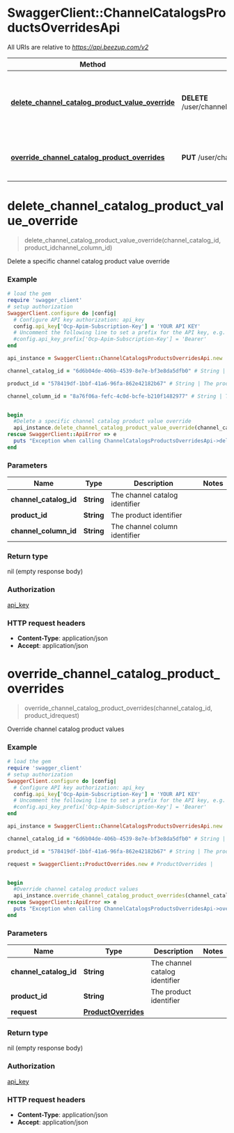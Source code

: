 # SwaggerClient::ChannelCatalogsProductsOverridesApi

All URIs are relative to *https://api.beezup.com/v2*

Method | HTTP request | Description
------------- | ------------- | -------------
[**delete_channel_catalog_product_value_override**](ChannelCatalogsProductsOverridesApi.md#delete_channel_catalog_product_value_override) | **DELETE** /user/channelCatalogs/{channelCatalogId}/products/{productId}/overrides/{channelColumnId} | Delete a specific channel catalog product value override
[**override_channel_catalog_product_overrides**](ChannelCatalogsProductsOverridesApi.md#override_channel_catalog_product_overrides) | **PUT** /user/channelCatalogs/{channelCatalogId}/products/{productId}/overrides | Override channel catalog product values


# **delete_channel_catalog_product_value_override**
> delete_channel_catalog_product_value_override(channel_catalog_id, product_idchannel_column_id)

Delete a specific channel catalog product value override

### Example
```ruby
# load the gem
require 'swagger_client'
# setup authorization
SwaggerClient.configure do |config|
  # Configure API key authorization: api_key
  config.api_key['Ocp-Apim-Subscription-Key'] = 'YOUR API KEY'
  # Uncomment the following line to set a prefix for the API key, e.g. 'Bearer' (defaults to nil)
  #config.api_key_prefix['Ocp-Apim-Subscription-Key'] = 'Bearer'
end

api_instance = SwaggerClient::ChannelCatalogsProductsOverridesApi.new

channel_catalog_id = "6d6b04de-406b-4539-8e7e-bf3e8da5dfb0" # String | The channel catalog identifier

product_id = "578419df-1bbf-41a6-96fa-862e42182b67" # String | The product identifier

channel_column_id = "8a76f06a-fefc-4c0d-bcfe-b210f1482977" # String | The channel column identifier


begin
  #Delete a specific channel catalog product value override
  api_instance.delete_channel_catalog_product_value_override(channel_catalog_id, product_idchannel_column_id)
rescue SwaggerClient::ApiError => e
  puts "Exception when calling ChannelCatalogsProductsOverridesApi->delete_channel_catalog_product_value_override: #{e}"
end
```

### Parameters

Name | Type | Description  | Notes
------------- | ------------- | ------------- | -------------
 **channel_catalog_id** | **String**| The channel catalog identifier | 
 **product_id** | **String**| The product identifier | 
 **channel_column_id** | **String**| The channel column identifier | 

### Return type

nil (empty response body)

### Authorization

[api_key](../README.md#api_key)

### HTTP request headers

 - **Content-Type**: application/json
 - **Accept**: application/json



# **override_channel_catalog_product_overrides**
> override_channel_catalog_product_overrides(channel_catalog_id, product_idrequest)

Override channel catalog product values

### Example
```ruby
# load the gem
require 'swagger_client'
# setup authorization
SwaggerClient.configure do |config|
  # Configure API key authorization: api_key
  config.api_key['Ocp-Apim-Subscription-Key'] = 'YOUR API KEY'
  # Uncomment the following line to set a prefix for the API key, e.g. 'Bearer' (defaults to nil)
  #config.api_key_prefix['Ocp-Apim-Subscription-Key'] = 'Bearer'
end

api_instance = SwaggerClient::ChannelCatalogsProductsOverridesApi.new

channel_catalog_id = "6d6b04de-406b-4539-8e7e-bf3e8da5dfb0" # String | The channel catalog identifier

product_id = "578419df-1bbf-41a6-96fa-862e42182b67" # String | The product identifier

request = SwaggerClient::ProductOverrides.new # ProductOverrides | 


begin
  #Override channel catalog product values
  api_instance.override_channel_catalog_product_overrides(channel_catalog_id, product_idrequest)
rescue SwaggerClient::ApiError => e
  puts "Exception when calling ChannelCatalogsProductsOverridesApi->override_channel_catalog_product_overrides: #{e}"
end
```

### Parameters

Name | Type | Description  | Notes
------------- | ------------- | ------------- | -------------
 **channel_catalog_id** | **String**| The channel catalog identifier | 
 **product_id** | **String**| The product identifier | 
 **request** | [**ProductOverrides**](ProductOverrides.md)|  | 

### Return type

nil (empty response body)

### Authorization

[api_key](../README.md#api_key)

### HTTP request headers

 - **Content-Type**: application/json
 - **Accept**: application/json



